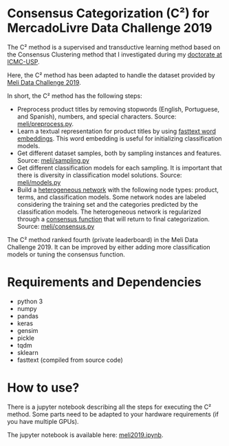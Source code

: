 # Consensus Categorization (C²) for MercadoLivre Data Challenge 2019

The C² method is a supervised and transductive learning method based on the Consensus Clustering method that I investigated during my [doctorate at ICMC-USP](http://www.teses.usp.br/teses/disponiveis/55/55134/tde-05082015-094733/en.php).

Here, the C² method has been adapted to handle the dataset provided by [Meli Data Challenge 2019](https://ml-challenge.mercadolibre.com/).

In short, the C² method has the following steps:

* Preprocess product titles by removing stopwords (English, Portuguese, and Spanish), numbers, and special characters. Source: [meli/preprocess.py](meli/preprocess.py).
* Learn a textual representation for product titles by using [fasttext word embeddings](https://fasttext.cc/). This word embedding is useful for initializing classification models.
* Get different dataset samples, both by sampling instances and features. Source: [meli/sampling.py](meli/sampling.py)
* Get different classification models for each sampling. It is important that there is diversity in classification model solutions. Source: [meli/models.py](meli/models.py)
* Build a [heterogeneous network](https://ieeexplore.ieee.org/abstract/document/7536145/) with the following node types: product, terms, and classification models. Some network nodes are labeled considering the training set and the categories predicted by the classification models. The heterogeneous network is regularized through a [consensus function](https://dl.acm.org/citation.cfm?id=2983730) that will return to final categorization. Source: [meli/consensus.py](meli/consensus.py)

The C² method ranked fourth (private leaderboard) in the Meli Data Challenge 2019. It can be improved by either adding more classification models or tuning the consensus function.

# Requirements and Dependencies

* python 3
* numpy
* pandas
* keras
* gensim
* pickle
* tqdm
* sklearn
* fasttext (compiled from source code)

# How to use?

There is a jupyter notebook describing all the steps for executing the C² method. Some parts need to be adapted to your hardware requirements (if you have multiple GPUs).

The jupyter notebook is available here: [meli2019.ipynb](meli2019.ipynb).
